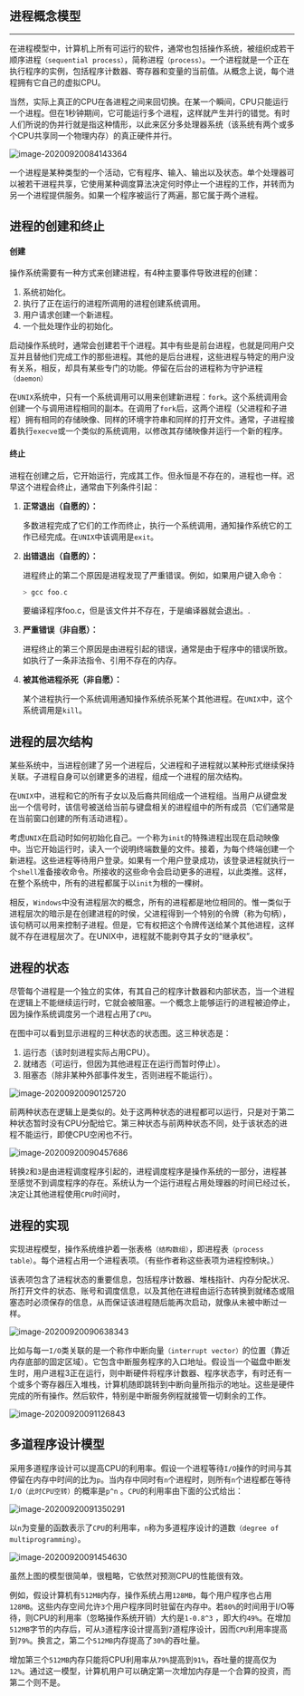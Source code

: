 ## 进程概念模型

-------

在进程模型中，计算机上所有可运行的软件，通常也包括操作系统，被组织成若干顺序进程`（sequential process）`，简称进程`（process）`。一个进程就是一个正在执行程序的实例，包括程序计数器、寄存器和变量的当前值。从概念上说，每个进程拥有它自己的虚拟CPU。

当然，实际上真正的CPU在各进程之间来回切换。在某一个瞬间，CPU只能运行一个进程。但在1秒钟期间，它可能运行多个进程，这样就产生并行的错觉。有时人们所说的伪并行就是指这种情形，以此来区分多处理器系统（该系统有两个或多个CPU共享同一个物理内存）的真正硬件并行。

![image-20200920084143364](assets/image-20200920084143364.png)

一个进程是某种类型的一个活动，它有程序、输入、输出以及状态。单个处理器可以被若干进程共享，它使用某种调度算法决定何时停止一个进程的工作，并转而为另一个进程提供服务。如果一个程序被运行了两遍，那它属于两个进程。

## 进程的创建和终止

#### 创建

操作系统需要有一种方式来创建进程，有4种主要事件导致进程的创建：

1. 系统初始化。
2. 执行了正在运行的进程所调用的进程创建系统调用。
3. 用户请求创建一个新进程。
4. 一个批处理作业的初始化。

启动操作系统时，通常会创建若干个进程。其中有些是前台进程，也就是同用户交互并且替他们完成工作的那些进程。其他的是后台进程，这些进程与特定的用户没有关系，相反，却具有某些专门的功能。停留在后台的进程称为守护进程`（daemon）`

在`UNIX`系统中，只有一个系统调用可以用来创建新进程：`fork`。这个系统调用会创建一个与调用进程相同的副本。在调用了`fork`后，这两个进程（父进程和子进程）拥有相同的存储映像、同样的环境字符串和同样的打开文件。通常，子进程接着执行`execve`或一个类似的系统调用，以修改其存储映像并运行一个新的程序。

#### 终止

进程在创建之后，它开始运行，完成其工作。但永恒是不存在的，进程也一样。迟早这个进程会终止，通常由下列条件引起：

1. **正常退出（自愿的）：**

   多数进程完成了它们的工作而终止，执行一个系统调用，通知操作系统它的工作已经完成。在`UNIX`中该调用是`exit`。

2. **出错退出（自愿的）：**

   进程终止的第二个原因是进程发现了严重错误。例如，如果用户键入命令：

   ```c
   > gcc foo.c
   ```

   要编译程序foo.c，但是该文件并不存在，于是编译器就会退出。. 

3. **严重错误（非自愿）：**

   进程终止的第三个原因是由进程引起的错误，通常是由于程序中的错误所致。如执行了一条非法指令、引用不存在的内存。

4. **被其他进程杀死（非自愿）：**

   某个进程执行一个系统调用通知操作系统杀死某个其他进程。在`UNIX`中，这个系统调用是`kill`。


## 进程的层次结构

某些系统中，当进程创建了另一个进程后，父进程和子进程就以某种形式继续保持关联。子进程自身可以创建更多的进程，组成一个进程的层次结构。

在`UNIX`中，进程和它的所有子女以及后裔共同组成一个进程组。当用户从键盘发出一个信号时，该信号被送给当前与键盘相关的进程组中的所有成员（它们通常是在当前窗口创建的所有活动进程）。

考虑`UNIX`在启动时如何初始化自己。一个称为`init`的特殊进程出现在启动映像中。当它开始运行时，读入一个说明终端数量的文件。接着，为每个终端创建一个新进程。这些进程等待用户登录。如果有一个用户登录成功，该登录进程就执行一个`shell`准备接收命令。所接收的这些命令会启动更多的进程，以此类推。这样，在整个系统中，所有的进程都属于以`init`为根的一棵树。

相反，`Windows`中没有进程层次的概念，所有的进程都是地位相同的。惟一类似于进程层次的暗示是在创建进程的时侯，父进程得到一个特别的令牌（称为句柄），该句柄可以用来控制子进程。但是，它有权把这个令牌传送给某个其他进程，这样就不存在进程层次了。在UNIX中，进程就不能剥夺其子女的“继承权”。

## 进程的状态

尽管每个进程是一个独立的实体，有其自己的程序计数器和内部状态，当一个进程在逻辑上不能继续运行时，它就会被阻塞。一个概念上能够运行的进程被迫停止，因为操作系统调度另一个进程占用了`CPU`。

在图中可以看到显示进程的三种状态的状态图。这三种状态是：

1. 运行态（该时刻进程实际占用CPU）。
2. 就绪态（可运行，但因为其他进程正在运行而暂时停止）。
3. 阻塞态（除非某种外部事件发生，否则进程不能运行）。

![image-20200920090125720](assets/image-20200920090125720.png)

前两种状态在逻辑上是类似的。处于这两种状态的进程都可以运行，只是对于第二种状态暂时没有CPU分配给它。第三种状态与前两种状态不同，处于该状态的进程不能运行，即使CPU空闲也不行。

![image-20200920090457686](assets/image-20200920090457686.png)

转换`2`和`3`是由进程调度程序引起的，进程调度程序是操作系统的一部分，进程甚至感觉不到调度程序的存在。系统认为一个运行进程占用处理器的时间已经过长，决定让其他进程使用`CPU`时间时，

## 进程的实现

实现进程模型，操作系统维护着一张表格`（结构数组）`，即进程表`（process table）`。每个进程占用一个进程表项。（有些作者称这些表项为进程控制块。）

该表项包含了进程状态的重要信息，包括程序计数器、堆栈指针、内存分配状况、所打开文件的状态、账号和调度信息，以及其他在进程由运行态转换到就绪态或阻塞态时必须保存的信息，从而保证该进程随后能再次启动，就像从未被中断过一样。

![image-20200920090638343](assets/image-20200920090638343.png)

比如与每一`I/O`类关联的是一个称作中断向量`（interrupt vector）`的位置（靠近内存底部的固定区域）。它包含中断服务程序的入口地址。假设当一个磁盘中断发生时，用户进程3正在运行，则中断硬件将程序计数器、程序状态字，有时还有一个或多个寄存器压入堆栈，计算机随即跳转到中断向量所指示的地址。这些是硬件完成的所有操作。然后软件，特别是中断服务例程就接管一切剩余的工作。

![image-20200920091126843](assets/image-20200920091126843.png)

## 多道程序设计模型

采用多道程序设计可以提高CPU的利用率。假设一个进程等待`I/O`操作的时间与其停留在内存中时间的比为`p`。当内存中同时有`n`个进程时，则所有`n`个进程都在等待`I/O（此时CPU空转）`的概率是`p^n` 。`CPU`的利用率由下面的公式给出：

![image-20200920091350291](assets/image-20200920091350291.png)

以`n`为变量的函数表示了`CPU`的利用率，`n`称为多道程序设计的道数`（degree of multiprogramming）`。

![image-20200920091454630](assets/image-20200920091454630.png)

虽然上图的模型很简单，很粗略，它依然对预测CPU的性能很有效。

例如，假设计算机有`512MB`内存，操作系统占用`128MB`，每个用户程序也占用`128MB`。这些内存空间允许`3`个用户程序同时驻留在内存中。若`80%`的时间用于I/O等待，则CPU的利用率（忽略操作系统开销）大约是`1-0.8^3` ，即大约`49%`。在增加`512MB`字节的内存后，可从`3`道程序设计提高到`7`道程序设计，因而`CPU`利用率提高到`79%`。换言之，第二个`512MB`内存提高了`30%`的吞吐量。

增加第三个`512MB`内存只能将CPU利用率从`79%`提高到`91%`，吞吐量的提高仅为`12%`。通过这一模型，计算机用户可以确定第一次增加内存是一个合算的投资，而第二个则不是。

